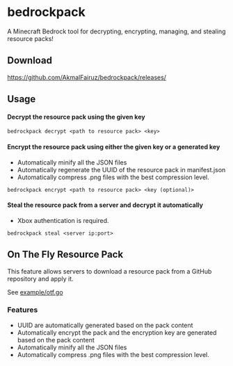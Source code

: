 # bedrockpack
A Minecraft Bedrock tool for decrypting, encrypting, managing, and stealing resource packs!

## Download
https://github.com/AkmalFairuz/bedrockpack/releases/

## Usage

#### Decrypt the resource pack using the given key
```
bedrockpack decrypt <path to resource pack> <key>
```

#### Encrypt the resource pack using either the given key or a generated key
- Automatically minify all the JSON files
- Automatically regenerate the UUID of the resource pack in manifest.json
- Automatically compress .png files with the best compression level.
```
bedrockpack encrypt <path to resource pack> <key (optional)>
```

#### Steal the resource pack from a server and decrypt it automatically
- Xbox authentication is required.
```
bedrockpack steal <server ip:port>
```

## On The Fly Resource Pack

This feature allows servers to download a resource pack from a GitHub repository and apply it.

See [example/otf.go](example/otf.go)

### Features 
- UUID are automatically generated based on the pack content
- Automatically encrypt the pack and the encryption key are generated based on the pack content
- Automatically minify all the JSON files
- Automatically compress .png files with the best compression level.
